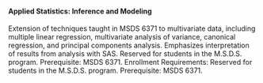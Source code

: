 #### Applied Statistics: Inference and Modeling
Extension of techniques taught in MSDS 6371 to multivariate data, including multiple linear regression, multivariate analysis of variance, canonical regression, and principal components analysis. Emphasizes interpretation of results from analysis with SAS. Reserved for students in the M.S.D.S. program. Prerequisite: MSDS 6371. Enrollment Requirements: Reserved for students in the M.S.D.S. program. Prerequisite: MSDS 6371.
